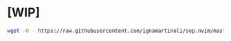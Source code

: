 # [WIP]

```bash
wget -O - https://raw.githubusercontent.com/ignamartinoli/sop.nvim/master/install.sh | sh
```
